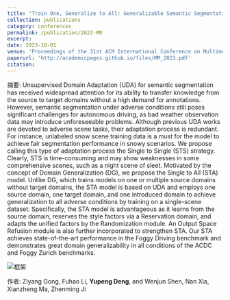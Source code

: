 ```yaml
---
title: "Train One, Generalize to All: Generalizable Semantic Segmentation from Single-Scene to All Adverse Scenes"
collection: publications
category: conferences
permalink: /publication/2023-MM
excerpt: 
date: 2023-10-01
venue: 'Proceedings of the 31st ACM International Conference on Multimedia'
paperurl: 'http://academicpages.github.io/files/MM_2023.pdf'
citation: 
---
```

摘要: Unsupervised Domain Adaptation (UDA) for semantic segmentation has received widespread attention for its ability to transfer knowledge from the source to target domains without a high demand for annotations. However, semantic segmentation under adverse conditions still poses significant challenges for autonomous driving, as bad weather observation data may introduce unforeseeable problems. Although previous UDA works are devoted to adverse scene tasks, their adaptation process is redundant. For instance, unlabeled snow scene training data is a must for the model to achieve fair segmentation performance in snowy scenarios. We propose calling this type of adaptation process the Single to Single (STS) strategy. Clearly, STS is time-consuming and may show weaknesses in some comprehensive scenes, such as a night scene of sleet. Motivated by the concept of Domain Generalization (DG), we propose the Single to All (STA) model. Unlike DG, which trains models on one or multiple source domains without target domains, the STA model is based on UDA and employs one source domain, one target domain, and one introduced domain to achieve generalization to all adverse conditions by training on a single-scene dataset. Specifically, the STA model is advantageous as it learns from the source domain, reserves the style factors via a Reservation domain, and adapts the unified factors by the Randomization module. An Output Space Refusion module is also further incorporated to strengthen STA. Our STA achieves state-of-the-art performance in the Foggy Driving benchmark and demonstrates great domain generalizability in all conditions of the ACDC and Foggy Zurich benchmarks.

![框架](profile.jpg)

作者: Ziyang Gong, Fuhao Li, **Yupeng Deng**, and Wenjun Shen, Nan Xia, Xianzheng Ma, Zhenming Ji
